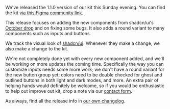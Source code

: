 <script context="module" lang="ts">
    import type { BlogFrontmatter } from '$lib/blog/types';

    export const metadata: BlogFrontmatter = {
        title: '1.1.0 released',
        date: '2025-10-05',
        author: 'Johan Ronsse'
    }
</script>

We've released the 1.1.0 version of our kit this Sunday evening. You can find the kit [via this Figma community link](https://www.figma.com/community/file/1514746685758799870/obra-shadcn-ui).

This release focuses on adding the new components from shadcn/ui's [October drop](https://ui.shadcn.com/docs/changelog) and on fixing some bugs. It also adds a round variant to many components such as inputs and buttons.

We track the visual look of [shadcn/ui](https://ui.shadcn.com/). Whenever they make a change, we also make a change to the kit.

We're not completely done yet with every new component added, and we'll be working on more updates the coming time. Specifically the way you can customize inputs needs some more work; we don't have a round variant for the new button group yet; colors need to be double checked for ghost and outlined buttons in both light and dark modes, and more. An extra pair of helping hands would definitely be welcome, so if you would be enthusiastic to help out improve out kit, drop a note via our [contact form](https://obra.studio/contact).

As always, find all the release info in [our own changelog](/changelog).







